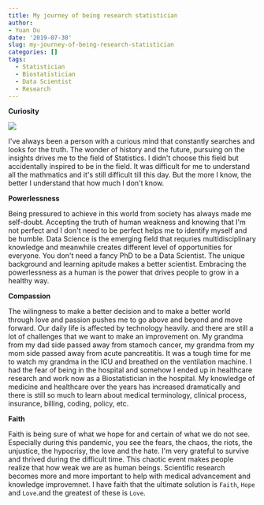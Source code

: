 ```yaml
---
title: My journey of being research statistician
author: 
- Yuan Du
date: '2019-07-30'
slug: my-journey-of-being-research-statistician
categories: []
tags:
  - Statistician
  - Biostatistician
  - Data Scientist
  - Research
---
```


**Curiosity**

![](https://media.giphy.com/media/Maz1hoeGskARW/giphy.gif)

I've always been a person with a curious mind that constantly searches and looks for the truth. The wonder of history and the future, pursuing on the insights drives me to the field of Statistics. I didn't choose this field but accidentally inspired to be in the field. It was difficult for me to understand all the mathmatics and it's still difficult till this day. But the more I know, the better I understand that how much I don't know. 

**Powerlessness**

Being pressured to achieve in this world from society has always made me self-doubt. Accepting the truth of human weakness and knowing that I'm not perfect and I don't need to be perfect helps me to identify myself and be humble. Data Science is the emerging field that requries multidisciplinary knowledge and meanwhile creates different level of opportunities for everyone. You don't need a fancy PhD to be a Data Scientist. The unique background and learning apitude makes a better scientist. Embracing the powerlessness as a human is the power that drives people to grow in a healthy way.

**Compassion**

The wilingness to make a better decision and to make a better world through love and passion pushes me to go above and beyond and move forward. Our daily life is affected by technology heavily. and there are still a lot of challenges that we want to make an improvement on. My grandma from my dad side passed away from stamoch cancer, my grandma from my mom side passed away from acute pancreatitis. It was a tough time for me to watch my grandma in the ICU and breathed on the ventilation machine. I had the fear of being in the hospital and somehow I ended up in healthcare research and work now as a Biostatistician in the hospital. My knowledge of medicine and healthcare over the years has increased dramatically and there is still so much to learn about medical terminology, clinical process, insurance, billing, coding, policy, etc.

**Faith**

Faith is being sure of what we hope for and certain of what we do not see. Especially during this pandemic, you see the fears, the chaos, the riots, the unjustice, the hypocrisy, the love and the hate. I'm very grateful to survive and thrived during the difficult time. This chaotic event makes people realize that how weak we are as human beings. Scientific research becomes more and more important to help with medical advancement and knowledge improvemnet. I have faith that the ultimate solution is `Faith`, `Hope` and `Love`.and the greatest of these is `Love`.



